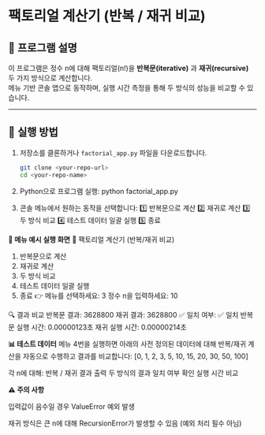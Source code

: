 # 팩토리얼 계산기 (반복 / 재귀 비교)

## 📌 프로그램 설명
이 프로그램은 정수 n에 대해 팩토리얼(n!)을 **반복문(iterative)** 과 **재귀(recursive)** 두 가지 방식으로 계산합니다.  
메뉴 기반 콘솔 앱으로 동작하며, 실행 시간 측정을 통해 두 방식의 성능을 비교할 수 있습니다.

---

## 🚀 실행 방법
1. 저장소를 클론하거나 `factorial_app.py` 파일을 다운로드합니다.
   ```bash
   git clone <your-repo-url>
   cd <your-repo-name>
   
2. Python으로 프로그램 실행:
python factorial_app.py

3. 콘솔 메뉴에서 원하는 동작을 선택합니다:
1️⃣ 반복문으로 계산
2️⃣ 재귀로 계산
3️⃣ 두 방식 비교
4️⃣ 테스트 데이터 일괄 실행
5️⃣ 종료

**📝 메뉴 예시 실행 화면**
📌 팩토리얼 계산기 (반복/재귀 비교)
1. 반복문으로 계산
2. 재귀로 계산
3. 두 방식 비교
4. 테스트 데이터 일괄 실행
5. 종료
👉 메뉴를 선택하세요: 3
정수 n을 입력하세요: 10

🔍 결과 비교
반복문 결과: 3628800
재귀 결과: 3628800
✅ 일치 여부: ✅ 일치
반복문 실행 시간: 0.00000123초
재귀 실행 시간: 0.00000214초

**📊 테스트 데이터**
메뉴 4번을 실행하면 아래의 사전 정의된 데이터에 대해 반복/재귀 계산을 자동으로 수행하고 결과를 비교합니다:
[0, 1, 2, 3, 5, 10, 15, 20, 30, 50, 100]

각 n에 대해:
반복 / 재귀 결과 출력
두 방식의 결과 일치 여부 확인
실행 시간 비교

**⚠️ 주의 사항**

입력값이 음수일 경우 ValueError 예외 발생

재귀 방식은 큰 n에 대해 RecursionError가 발생할 수 있음 (예외 처리 필수 아님)

